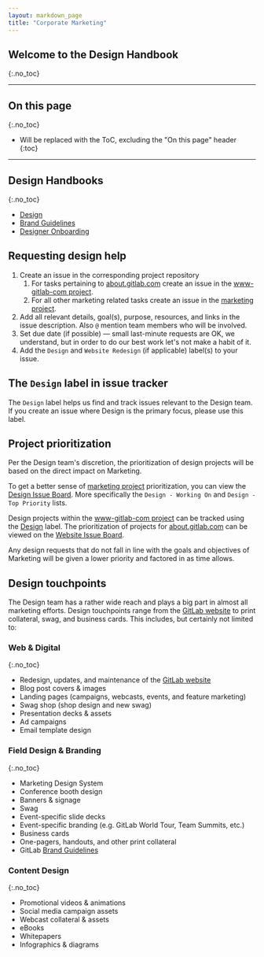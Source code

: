 ```yaml
---
layout: markdown_page
title: "Corporate Marketing"
---
```


## Welcome to the Design Handbook
{:.no_toc}

----

## On this page
{:.no_toc}

* Will be replaced with the ToC, excluding the "On this page" header
{:toc}

----

## Design Handbooks
{:.no_toc}

- [Design](/handbook/marketing/design/)  
- [Brand Guidelines](/handbook/marketing/design/brand-guidelines/)
- [Designer Onboarding](/handbook/designer-onboarding)

## Requesting design help

1. Create an issue in the corresponding project repository
    1. For tasks pertaining to [about.gitlab.com](https://about.gitlab.com/) create an issue in the [www-gitlab-com project](https://gitlab.com/gitlab-com/www-gitlab-com/issues).
    1. For all other marketing related tasks create an issue in the [marketing project](https://gitlab.com/gitlab-com/marketing/issues).
1. Add all relevant details, goal(s), purpose, resources, and links in the issue description. Also `@` mention team members who will be involved.
1. Set due date (if possible) — small last-minute requests are OK, we understand, but in order to do our best work let's not make a habit of it.
1. Add the `Design` and `Website Redesign` (if applicable) label(s) to your issue.

## The `Design` label in issue tracker

The `Design` label helps us find and track issues relevant to the Design team. If you create an issue where Design is the primary focus, please use this label.

## Project prioritization

Per the Design team's discretion, the prioritization of design projects will be based on the direct impact on Marketing.

To get a better sense of [marketing project](https://gitlab.com/gitlab-com/marketing/issues) prioritization, you can view the [Design Issue Board](https://gitlab.com/gitlab-com/marketing/boards/273272). More specifically the `Design - Working On` and `Design - Top Priority` lists.

Design projects within the [www-gitlab-com project](https://gitlab.com/gitlab-com/www-gitlab-com/issues) can be tracked using the [Design](https://gitlab.com/gitlab-com/www-gitlab-com/issues?label_name%5B%5D=Design) label. The prioritization of projects for [about.gitlab.com](https://about.gitlab.com/) can be viewed on the [Website Issue Board](https://gitlab.com/gitlab-com/www-gitlab-com/boards/349137).

Any design requests that do not fall in line with the goals and objectives of Marketing will be given a lower priority and factored in as time allows.

## Design touchpoints

The Design team has a rather wide reach and plays a big part in almost all marketing efforts. Design touchpoints range from the [GitLab website](https://about.gitlab.com/) to print collateral, swag, and business cards. This includes, but certainly not limited to:

### Web & Digital
{:.no_toc}
- Redesign, updates, and maintenance of the [GitLab website](https://about.gitlab.com/)
- Blog post covers & images
- Landing pages (campaigns, webcasts, events, and feature marketing)
- Swag shop (shop design and new swag)
- Presentation decks & assets
- Ad campaigns
- Email template design

### Field Design & Branding
{:.no_toc}
- Marketing Design System
- Conference booth design
- Banners & signage
- Swag
- Event-specific slide decks
- Event-specific branding (e.g. GitLab World Tour, Team Summits, etc.)
- Business cards
- One-pagers, handouts, and other print collateral
- GitLab [Brand Guidelines](/handbook/marketing/design/brand-guidelines/)

### Content Design
{:.no_toc}
- Promotional videos & animations
- Social media campaign assets
- Webcast collateral & assets
- eBooks
- Whitepapers
- Infographics & diagrams
